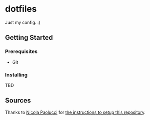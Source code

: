 # dotfiles
Just my config. :)

## Getting Started

### Prerequisites
- Git

### Installing

TBD

## Sources
Thanks to [Nicola Paolucci](https://twitter.com/durdn) for [the instructions to setup this repository](https://developer.atlassian.com/blog/2016/02/best-way-to-store-dotfiles-git-bare-repo/).
